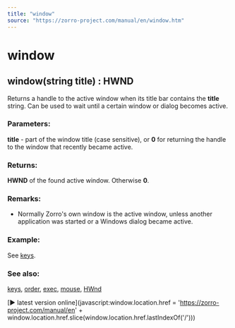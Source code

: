 ```yaml
---
title: "window"
source: "https://zorro-project.com/manual/en/window.htm"
---
```


# window

## window(string title) : HWND

Returns a handle to the active window when its title bar contains the **title** string. Can be used to wait until a certain window or dialog becomes active.

### Parameters:

**title** - part of the window title (case sensitive), or **0** for returning the handle to the window that recently became active.  

### Returns:

**HWND** of the found active window. Otherwise **0**.

### Remarks:

*   Normally Zorro's own window is the active window, unless another application was started or a Windows dialog became active.

### Example:

See [keys](152_keys.md).

### See also:

[keys](152_keys.md), [order](111_order.md), [exec](151_exec.md), [mouse](153_mouse.md), [HWnd](hwnd.md)

[► latest version online](javascript:window.location.href = 'https://zorro-project.com/manual/en' + window.location.href.slice\(window.location.href.lastIndexOf\('/'\)\))
